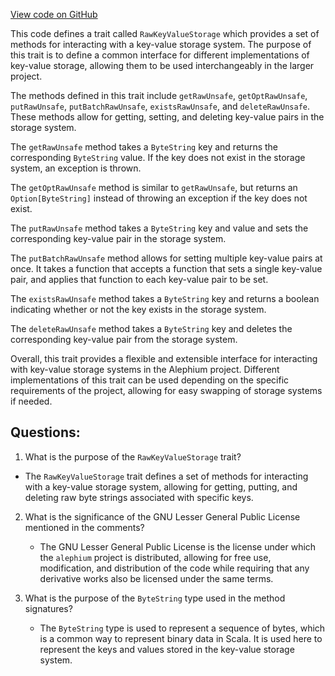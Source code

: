 [View code on GitHub](https://github.com/alephium/alephium/io/src/main/scala/org/alephium/io/RawKeyValueStorage.scala)

This code defines a trait called `RawKeyValueStorage` which provides a set of methods for interacting with a key-value storage system. The purpose of this trait is to define a common interface for different implementations of key-value storage, allowing them to be used interchangeably in the larger project.

The methods defined in this trait include `getRawUnsafe`, `getOptRawUnsafe`, `putRawUnsafe`, `putBatchRawUnsafe`, `existsRawUnsafe`, and `deleteRawUnsafe`. These methods allow for getting, setting, and deleting key-value pairs in the storage system.

The `getRawUnsafe` method takes a `ByteString` key and returns the corresponding `ByteString` value. If the key does not exist in the storage system, an exception is thrown.

The `getOptRawUnsafe` method is similar to `getRawUnsafe`, but returns an `Option[ByteString]` instead of throwing an exception if the key does not exist.

The `putRawUnsafe` method takes a `ByteString` key and value and sets the corresponding key-value pair in the storage system.

The `putBatchRawUnsafe` method allows for setting multiple key-value pairs at once. It takes a function that accepts a function that sets a single key-value pair, and applies that function to each key-value pair to be set.

The `existsRawUnsafe` method takes a `ByteString` key and returns a boolean indicating whether or not the key exists in the storage system.

The `deleteRawUnsafe` method takes a `ByteString` key and deletes the corresponding key-value pair from the storage system.

Overall, this trait provides a flexible and extensible interface for interacting with key-value storage systems in the Alephium project. Different implementations of this trait can be used depending on the specific requirements of the project, allowing for easy swapping of storage systems if needed.
## Questions: 
 1. What is the purpose of the `RawKeyValueStorage` trait?
   - The `RawKeyValueStorage` trait defines a set of methods for interacting with a key-value storage system, allowing for getting, putting, and deleting raw byte strings associated with specific keys.

2. What is the significance of the GNU Lesser General Public License mentioned in the comments?
   - The GNU Lesser General Public License is the license under which the `alephium` project is distributed, allowing for free use, modification, and distribution of the code while requiring that any derivative works also be licensed under the same terms.

3. What is the purpose of the `ByteString` type used in the method signatures?
   - The `ByteString` type is used to represent a sequence of bytes, which is a common way to represent binary data in Scala. It is used here to represent the keys and values stored in the key-value storage system.